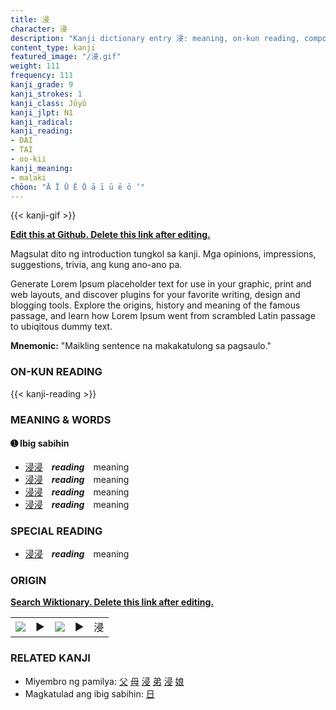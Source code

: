 ```yaml
---
title: 浸
character: 浸
description: "Kanji dictionary entry 浸: meaning, on-kun reading, compounds, origin, related kanji"
content_type: kanji
featured_image: "/浸.gif"
weight: 111
frequency: 111
kanji_grade: 9
kanji_strokes: 1
kanji_class: Jōyō
kanji_jlpt: N1
kanji_radical: 
kanji_reading: 
- DAI
- TAI
- oo-kii
kanji_meaning:
- malaki
chōon: "Ā Ī Ū Ē Ō ā ī ū ē ō ’"
---
```

[//]: # (Don't edit the line below. Kanji animated GIF code is automatically generated.)
{{< kanji-gif >}}

[//]: # (Edit below this line.)

**[Edit this at Github. Delete this link after editing.](https://github.com/tim0g/tim/tree/main/content/kanji/浸/index.md)**

Magsulat dito ng introduction tungkol sa kanji. Mga opinions, impressions, suggestions, trivia, ang kung ano-ano pa.

Generate Lorem Ipsum placeholder text for use in your graphic, print and web layouts, and discover plugins for your favorite writing, design and blogging tools. Explore the origins, history and meaning of the famous passage, and learn how Lorem Ipsum went from scrambled Latin passage to ubiqitous dummy text.
 
**Mnemonic:** "Maikling sentence na makakatulong sa pagsaulo."

### ON-KUN READING

[//]: # (Don't edit the line below. ON-KUN READING code is automatically generated.)
{{< kanji-reading >}}

### MEANING & WORDS

#### ➊ **Ibig sabihin**
  - [浸](../浸)[浸](../浸)　***reading***　meaning
  - [浸](../浸)[浸](../浸)　***reading***　meaning
  - [浸](../浸)[浸](../浸)　***reading***　meaning
  - [浸](../浸)[浸](../浸)　***reading***　meaning

### SPECIAL READING
  - [浸](../浸)[浸](../浸)　***reading***　meaning

### ORIGIN

**[Search Wiktionary. Delete this link after editing.](https://wiktionary.org/wiki/浸)**
<table class="kanji-table"><tr><td>
<img src="60px-浸-bronze.svg.png">
</td><td>▶</td><td>
<img src="60px-浸-oracle.svg.png">
</td><td>▶</td>
<td class="kanji-origin">浸</td>
</tr></table>

### RELATED KANJI
- Miyembro ng pamilya: [父](../父) [母](../母) [浸](../浸) [弟](../弟) [浸](../浸) [娘](../娘)
- Magkatulad ang ibig sabihin: [日](../日)
